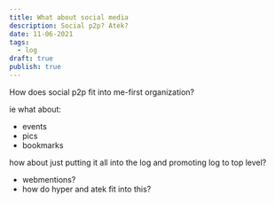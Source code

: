 ```yaml
---
title: What about social media
description: Social p2p? Atek?
date: 11-06-2021
tags:
  - log
draft: true
publish: true
---
```



How does social p2p fit into me-first organization?

ie what about:

- events
- pics
- bookmarks

how about just putting it all into the log and promoting log to top level?

- webmentions?
- how do hyper and atek fit into this?
